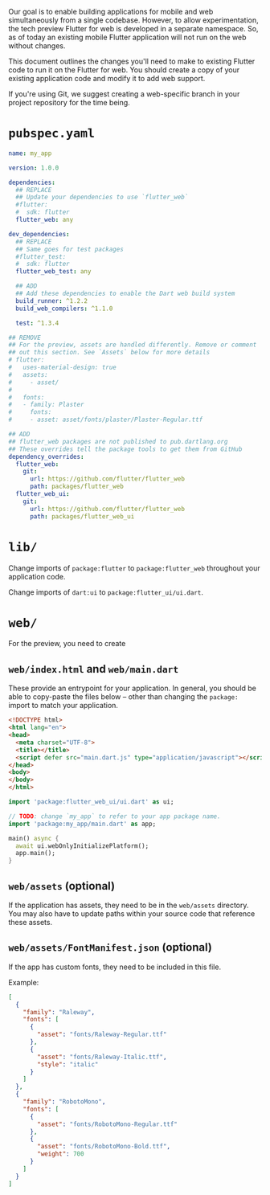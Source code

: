 Our goal is to enable building applications for mobile and web
simultaneously from a single codebase. However, to allow experimentation,
the tech preview Flutter for web is developed in a separate
namespace. So, as of today an existing mobile
Flutter application will not run on the web without changes.

This document outlines the changes you'll need to make to existing Flutter code
to run it on the Flutter for web. You should create a copy of your
existing application code and modify it to add web support.

If you're using Git, we suggest creating a web-specific branch in your project
repository for the time being.

# `pubspec.yaml`

<!-- TODO: flutter plugin dependencies -->

```yaml
name: my_app

version: 1.0.0

dependencies:
  ## REPLACE
  ## Update your dependencies to use `flutter_web`
  #flutter:
  #  sdk: flutter
  flutter_web: any

dev_dependencies:
  ## REPLACE
  ## Same goes for test packages
  #flutter_test:
  #  sdk: flutter
  flutter_web_test: any

  ## ADD
  ## Add these dependencies to enable the Dart web build system
  build_runner: ^1.2.2
  build_web_compilers: ^1.1.0

  test: ^1.3.4

## REMOVE
## For the preview, assets are handled differently. Remove or comment
## out this section. See `Assets` below for more details
# flutter:
#   uses-material-design: true
#   assets:
#     - asset/
#
#   fonts:
#   - family: Plaster
#     fonts:
#     - asset: asset/fonts/plaster/Plaster-Regular.ttf

## ADD
## flutter_web packages are not published to pub.dartlang.org
## These overrides tell the package tools to get them from GitHub
dependency_overrides:
  flutter_web:
    git:
      url: https://github.com/flutter/flutter_web
      path: packages/flutter_web
  flutter_web_ui:
    git:
      url: https://github.com/flutter/flutter_web
      path: packages/flutter_web_ui
```

# `lib/`

Change imports of `package:flutter` to `package:flutter_web` throughout
your application code.

Change imports of `dart:ui` to `package:flutter_ui/ui.dart`.

<!-- TODO: asset references -->
<!-- TODO: flutter plugin imports -->
<!-- TODO: test/ directory -->

# `web/`

For the preview, you need to create 

## `web/index.html` and `web/main.dart`

These provide an entrypoint for your application.
In general, you should be able to copy-paste the files below – other than
changing the `package:` import to match your application.

```html
<!DOCTYPE html>
<html lang="en">
<head>
  <meta charset="UTF-8">
  <title></title>
  <script defer src="main.dart.js" type="application/javascript"></script>
</head>
<body>
</body>
</html>
```

```dart
import 'package:flutter_web_ui/ui.dart' as ui;

// TODO: change `my_app` to refer to your app package name.
import 'package:my_app/main.dart' as app;

main() async {
  await ui.webOnlyInitializePlatform();
  app.main();
}
```

## `web/assets` (optional)

If the application has assets, they need to be in the `web/assets` directory.
You may also have to update paths within your source code that reference these
assets.

## `web/assets/FontManifest.json` (optional)

If the app has custom fonts, they need to be included in this file.

Example:

```json
[
  {
    "family": "Raleway",
    "fonts": [
      {
        "asset": "fonts/Raleway-Regular.ttf"
      },
      {
        "asset": "fonts/Raleway-Italic.ttf",
        "style": "italic"
      }
    ]
  },
  {
    "family": "RobotoMono",
    "fonts": [
      {
        "asset": "fonts/RobotoMono-Regular.ttf"
      },
      {
        "asset": "fonts/RobotoMono-Bold.ttf",
        "weight": 700
      }
    ]
  }
]
```
